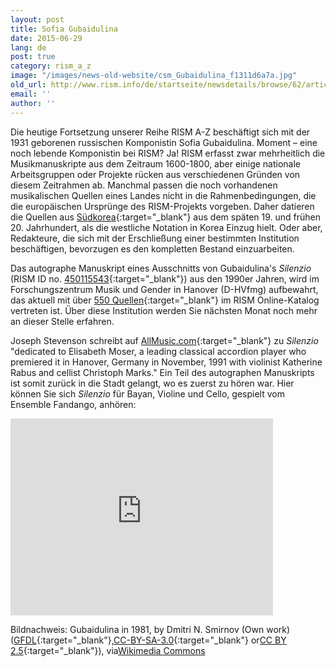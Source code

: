 ```yaml
---
layout: post
title: Sofia Gubaidulina
date: 2015-06-29
lang: de
post: true
category: rism_a_z
image: "/images/news-old-website/csm_Gubaidulina_f1311d6a7a.jpg"
old_url: http://www.rism.info/de/startseite/newsdetails/browse/62/article/64/rism-a-z-sofia-gubaidulina.html
email: ''
author: ''
---
```


Die heutige Fortsetzung unserer Reihe RISM A-Z beschäftigt sich mit der 1931 geborenen russischen Komponistin Sofia Gubaidulina. Moment – eine noch lebende Komponistin bei RISM? Ja! RISM erfasst zwar mehrheitlich die Musikmanuskripte aus dem Zeitraum 1600-1800, aber einige nationale Arbeitsgruppen oder Projekte rücken aus verschiedenen Gründen von diesem Zeitrahmen ab. Manchmal passen die noch vorhandenen musikalischen Quellen eines Landes nicht in die Rahmenbedingungen, die die europäischen Ursprünge des RISM-Projekts vorgeben. Daher datieren die Quellen aus [Südkorea](https://opac.rism.info/search?View=rism&siglum=ROK-*){:target="_blank"} aus dem späten 19. und frühen 20. Jahrhundert, als die westliche Notation in Korea Einzug hielt. Oder aber, Redakteure, die sich mit der Erschließung einer bestimmten Institution beschäftigen, bevorzugen es den kompletten Bestand einzuarbeiten.

Das autographe Manuskript eines Ausschnitts von Gubaidulina's _Silenzio_ (RISM ID no. [450115543](https://opac.rism.info/search?id=450115543){:target="_blank"}) aus den 1990er Jahren, wird im Forschungszentrum Musik und Gender in Hanover (D-HVfmg) aufbewahrt, das aktuell mit über [550 Quellen](https://opac.rism.info/search?View=rism&siglum=D-HVfmg){:target="_blank"} im RISM Online-Katalog vertreten ist. Über diese Institution werden Sie nächsten Monat noch mehr an dieser Stelle erfahren.

Joseph Stevenson schreibt auf [AllMusic.com](http://www.allmusic.com/composition/silenzio-pieces-5-for-bayan-violin-cello-mc0002427101){:target="_blank"} zu _Silenzio_ "dedicated to Elisabeth Moser, a leading classical accordion player who premiered it in Hanover, Germany in November, 1991 with violinist Katherine Rabus and cellist Christoph Marks." Ein Teil des autographen Manuskripts ist somit zurück in die Stadt gelangt, wo es zuerst zu hören war. Hier können Sie sich _Silenzio_ für Bayan, Violine und Cello, gespielt vom Ensemble Fandango, anhören:


<iframe width="420" height="315" src="https://www.youtube.com/embed/jIMJB92Hifc" frameborder="0" allowfullscreen></iframe>


Bildnachweis: Gubaidulina in 1981, by Dmitri N. Smirnov (Own work) ([GFDL](http://www.gnu.org/copyleft/fdl.html){:target="_blank"},[CC-BY-SA-3.0](http://creativecommons.org/licenses/by-sa/3.0/){:target="_blank"} or[CC BY 2.5](http://creativecommons.org/licenses/by/2.5){:target="_blank"}), via[Wikimedia Commons](http://rism.info/http:// "external-link-new-window")

